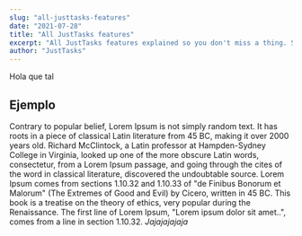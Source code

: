```yaml
---
slug: "all-justtasks-features"
date: "2021-07-28"
title: "All JustTasks features"
excerpt: "All JustTasks features explained so you don't miss a thing. Step by step tutorial."
author: "JustTasks"
---
```

Hola que tal

## Ejemplo

Contrary to popular belief, Lorem Ipsum is not simply random text. It has roots in a piece of classical Latin literature from 45 BC, making it over 2000 years old. Richard McClintock, a Latin professor at Hampden-Sydney College in Virginia, looked up one of the more obscure Latin words, consectetur, from a Lorem Ipsum passage, and going through the cites of the word in classical literature, discovered the undoubtable source. Lorem Ipsum comes from sections 1.10.32 and 1.10.33 of "de Finibus Bonorum et Malorum" (The Extremes of Good and Evil) by Cicero, written in 45 BC. This book is a treatise on the theory of ethics, very popular during the Renaissance. The first line of Lorem Ipsum, "Lorem ipsum dolor sit amet..", comes from a line in section 1.10.32.
*Jajajajajaja*